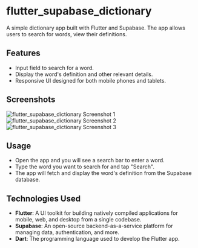 # flutter_supabase_dictionary

A simple dictionary app built with Flutter and Supabase. The app allows users to search for words, view their definitions.

## Features

- Input field to search for a word.
- Display the word's definition and other relevant details.
- Responsive UI designed for both mobile phones and tablets.

## Screenshots

![flutter_supabase_dictionary Screenshot 1](images/screenshot_1.png)
![flutter_supabase_dictionary Screenshot 2](images/screenshot_2.png)
![flutter_supabase_dictionary Screenshot 3](images/screenshot_3.png)

## Usage

- Open the app and you will see a search bar to enter a word.
- Type the word you want to search for and tap "Search".
- The app will fetch and display the word's definition from the Supabase database.

## Technologies Used

- **Flutter**: A UI toolkit for building natively compiled applications for mobile, web, and desktop from a single codebase.
- **Supabase**: An open-source backend-as-a-service platform for managing data, authentication, and more.
- **Dart**: The programming language used to develop the Flutter app.
